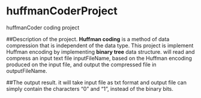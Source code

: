 # huffmanCoderProject
 huffmanCoder coding project
 
 ##Description of the project. 
**Huffman coding** is a method of data compression that is independent of the data type.
This project is implement Huffman encoding by implementing **binary tree** data structure. will read and compress an input text file inputFileName, based on the Huffman encoding produced on the input file, and output the compressed file in outputFileName. 


##The output result.
it will take input file as txt format and output file can simply contain the characters “0” and “1”, instead of the binary bits.

